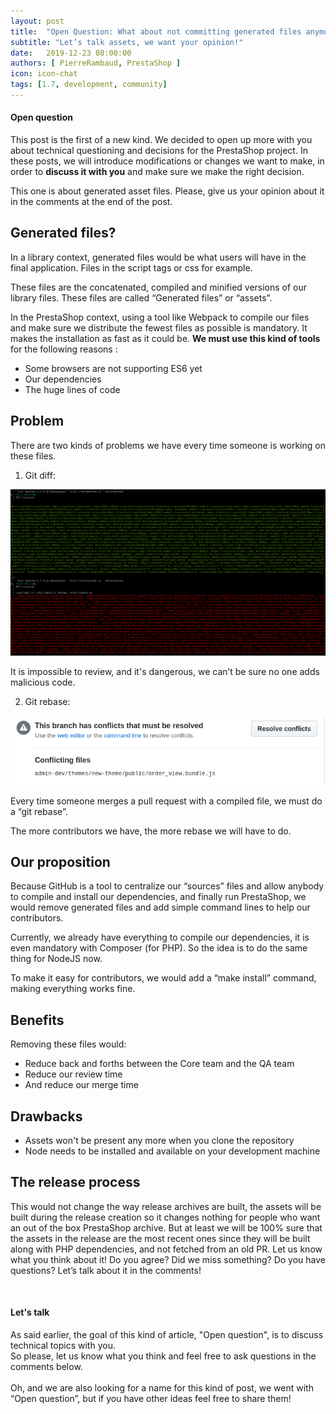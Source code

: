 ```yaml
---
layout: post
title:  "Open Question: What about not committing generated files anymore?"
subtitle: "Let’s talk assets, we want your opinion!"
date:   2019-12-23 08:00:00
authors: [ PierreRambaud, PrestaShop ]
icon: icon-chat
tags: [1.7, development, community]
---
```


<div class="alert alert-info" role="alert">
<h4><i class='icon-chat'> </i>Open question</h4>
This post is the first of a new kind.
We decided to open up more with you about technical questioning and decisions for the PrestaShop project.
In these posts, we will introduce modifications or changes we want to make, in order to <b>discuss it with you</b> and make sure we make the right decision.

This one is about generated asset files.
Please, give us your opinion about it in the comments at the end of the post.
</div>


## Generated files?

In a library context, generated files would be what users will have in the final application.
Files in the script tags or css for example.

These files are the concatenated, compiled and minified versions of our library files.
These files are called “Generated files” or “assets”.

In the PrestaShop context, using a tool like Webpack to compile our files and make sure we distribute the fewest files as possible is mandatory. It makes the installation as fast as it could be.
**We must use this kind of tools** for the following reasons :
- Some browsers are not supporting ES6 yet
- Our dependencies
- The huge lines of code


## Problem

There are two kinds of problems we have every time someone is working on these files.

1. Git diff:

![What we see everytime in the git diff](/assets/images/2019/12/open-question-assets-git-diff.png)

It is impossible to review, and it's dangerous, we can’t be sure no one adds malicious code.


2. Git rebase:

![These nice conflicting files...](/assets/images/2019/12/open-question-assets-git-rebase.png)

Every time someone merges a pull request with a compiled file, we must do a  “git rebase”.

The more contributors we have, the more rebase we will have to do.


## Our proposition

Because GitHub is a tool to centralize our “sources” files and allow anybody to compile and install our dependencies, and finally run PrestaShop, we would remove generated files and add simple command lines to help our contributors.

Currently, we already have everything to compile our dependencies, it is even mandatory with Composer (for PHP). So the idea is to do the same thing for NodeJS now.

To make it easy for contributors, we would add a “make install” command, making everything works fine.


## Benefits

Removing these files would:
- Reduce back and forths between the Core team and the QA team
- Reduce our review time
- And reduce our merge time


## Drawbacks

- Assets won't be present any more when you clone the repository
- Node needs to be installed and available on your development machine


## The release process

This would not change the way release archives are built, the assets will be built during the release creation so it changes nothing for people who want an out of the box PrestaShop archive. But at least we will be 100% sure that the assets in the release are the most recent ones since they will be built along with PHP dependencies, and not fetched from an old PR.
Let us know what you think about it!
Do you agree? Did we miss something? Do you have questions? Let’s talk about it in the comments!

<br>
<div class="alert alert-info" role="alert">
<h4><i class='icon-chat'> </i>Let's talk</h4>
  As said earlier, the goal of this kind of article, "Open question", is to discuss technical topics with you.
  <br>So please, let us know what you think and feel free to ask questions in the comments below.
  <br><br>Oh, and we are also looking for a name for this kind of post, we went with “Open question”, but if you have other ideas feel free to share them!
</div>
